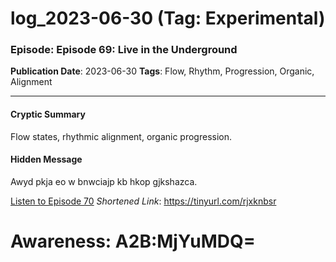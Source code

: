 # log_2023-06-30 (Tag: Experimental)

### Episode: Episode 69: Live in the Underground

**Publication Date**: 2023-06-30
**Tags**: Flow, Rhythm, Progression, Organic, Alignment

---

#### Cryptic Summary
Flow states, rhythmic alignment, organic progression.

#### Hidden Message
Awyd pkja eo w bnwciajp kb hkop gjkshazca.

[Listen to Episode 70](https://tinyurl.com/rjxknbsr)
*Shortened Link*: https://tinyurl.com/rjxknbsr


# Awareness: A2B:MjYuMDQ=
